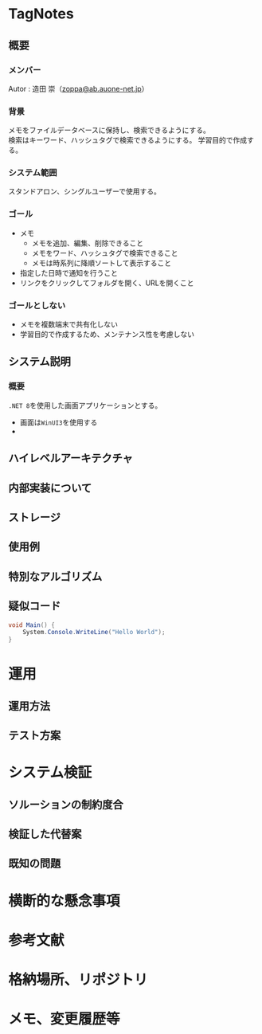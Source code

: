 # TagNotes
## 概要  
### メンバー
Autor : 造田 崇（[zoppa@ab.auone-net.jp](mail:zoppa@ab.auone-net.jp)）   
### 背景  
メモをファイルデータベースに保持し、検索できるようにする。  
検索はキーワード、ハッシュタグで検索できるようにする。 
学習目的で作成する。  
### システム範囲
スタンドアロン、シングルユーザーで使用する。
### ゴール
* メモ
  * メモを追加、編集、削除できること
  * メモをワード、ハッシュタグで検索できること
  * メモは時系列に降順ソートして表示すること
* 指定した日時で通知を行うこと
* リンクをクリックしてフォルダを開く、URLを開くこと
### ゴールとしない
* メモを複数端末で共有化しない  
* 学習目的で作成するため、メンテナンス性を考慮しない
    
## システム説明
### 概要
`.NET 8`を使用した画面アプリケーションとする。  
* 画面は`WinUI3`を使用する
* 







## ハイレベルアーキテクチャ

## 内部実装について
## ストレージ
## 使用例
## 特別なアルゴリズム
## 疑似コード
``` C#
void Main() {
    System.Console.WriteLine("Hello World");
}
```
# 運用
## 運用方法
## テスト方案

# システム検証
## ソルーションの制約度合
## 検証した代替案
## 既知の問題

# 横断的な懸念事項

# 参考文献

# 格納場所、リポジトリ

# メモ、変更履歴等